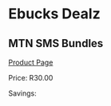 
# Ebucks Dealz
## MTN SMS Bundles
[Product Page](https://www.ebucks.com/web/shop/productSelected.do?prodId=289800648&catId=300)

Price: R30.00

Savings: 


	